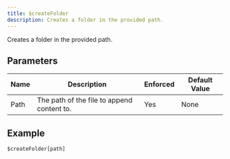 ```yaml
---
title: $createFolder
description: Creates a folder in the provided path.
---
```


Creates a folder in the provided path.
## Parameters
| Name |                Description                 | Enforced | Default Value |
|------|--------------------------------------------|----------|---------------|
| Path | The path of the file to append content to. | Yes      | None          |
## Example
```eats
$createFolder[path]
```